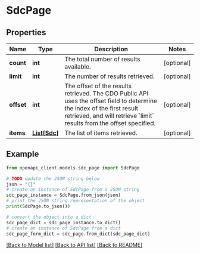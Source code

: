 # SdcPage


## Properties

Name | Type | Description | Notes
------------ | ------------- | ------------- | -------------
**count** | **int** | The total number of results available. | [optional] 
**limit** | **int** | The number of results retrieved. | [optional] 
**offset** | **int** | The offset of the results retrieved. The CDO Public API uses the offset field to determine the index of the first result retrieved, and will retrieve &#x60;limit&#x60; results from the offset specified. | [optional] 
**items** | [**List[Sdc]**](Sdc.md) | The list of items retrieved. | [optional] 

## Example

```python
from openapi_client.models.sdc_page import SdcPage

# TODO update the JSON string below
json = "{}"
# create an instance of SdcPage from a JSON string
sdc_page_instance = SdcPage.from_json(json)
# print the JSON string representation of the object
print(SdcPage.to_json())

# convert the object into a dict
sdc_page_dict = sdc_page_instance.to_dict()
# create an instance of SdcPage from a dict
sdc_page_form_dict = sdc_page.from_dict(sdc_page_dict)
```
[[Back to Model list]](../README.md#documentation-for-models) [[Back to API list]](../README.md#documentation-for-api-endpoints) [[Back to README]](../README.md)


